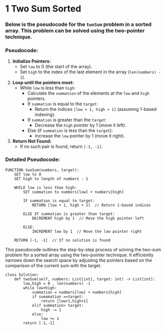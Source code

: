 # 1 Two Sum Sorted
### Below is the pseudocode for the `twoSum` problem in a sorted array. This problem can be solved using the two-pointer technique.

### Pseudocode:

1. **Initialize Pointers:**
    - Set `low` to 0 (the start of the array).
    - Set `high` to the index of the last element in the array (`len(numbers) - 1`).
2. **Loop until the pointers meet:**
    - While `low` is less than `high`:
        - Calculate the `summation` of the elements at the `low` and `high` pointers.
        - If `summation` is equal to the `target`:
            - Return the indices `[low + 1, high + 1]` (assuming 1-based indexing).
        - If `summation` is greater than the `target`:
            - Decrease the `high` pointer by 1 (move it left).
        - Else (if `summation` is less than the `target`):
            - Increase the `low` pointer by 1 (move it right).
3. **Return Not Found:**
    - If no such pair is found, return `[-1, -1]`.

### Detailed Pseudocode:

```
FUNCTION twoSum(numbers, target):
    SET low to 0
    SET high to length of numbers - 1

    WHILE low is less than high:
        SET summation to numbers[low] + numbers[high]

        IF summation is equal to target:
            RETURN [low + 1, high + 1]  // Return 1-based indices

        ELSE IF summation is greater than target:
            DECREMENT high by 1  // Move the high pointer left

        ELSE:
            INCREMENT low by 1  // Move the low pointer right

    RETURN [-1, -1]  // If no solution is found

```





This pseudocode outlines the step-by-step process of solving the two-sum problem for a sorted array using the two-pointer technique. It efficiently narrows down the search space by adjusting the pointers based on the comparison of the current sum with the target.



```
class Solution:
    def twoSum(self, numbers: List[int], target: int) -> List[int]:
        low,high = 0 , len(numbers) -1
        while low<high:
            summation = numbers[low] + numbers[high]
            if sumamation ==target:
                return [low+1,high+1]
            elif summation> target:
                high -= 1
            else:
                low += 1
        return [-1,-1]


````


